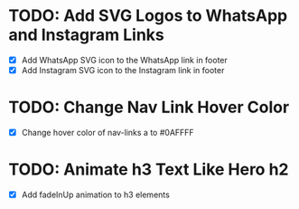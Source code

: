# TODO: Add SVG Logos to WhatsApp and Instagram Links

- [x] Add WhatsApp SVG icon to the WhatsApp link in footer
- [x] Add Instagram SVG icon to the Instagram link in footer

# TODO: Change Nav Link Hover Color

- [x] Change hover color of nav-links a to #0AFFFF

# TODO: Animate h3 Text Like Hero h2

- [x] Add fadeInUp animation to h3 elements
